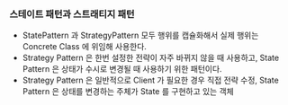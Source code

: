 
### 스테이트 패턴과 스트래티지 패턴 
- StatePattern 과 StrategyPattern 모두 행위를 캡슐화해서 실제 행위는 Concrete Class 에 위임해 사용한다.
- Strategy Pattern 은 한번 설정한 전략이 자주 바뀌지 않을 때 사용하고, State Pattern 은 상태가 수시로 변경될 때 사용하기 위한 패턴이다.
- Strategy Pattern 은 일반적으로 Client 가 필요한 경우 직접 전략 수정, State Pattern 은 상태를 변경하는 주체가 State 를 구현하고 있는 객체 
